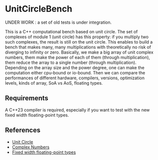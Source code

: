 
# UnitCircleBench

UNDER WORK : a set of old tests is under integration.

This is a C++ computational bench based on unit circle. The set of complexes of module 1 (unit circle) has this property: if you multiply two such complexes, the result is still on the unit circle. This enables to build a bench that makes many, many multiplications with theoretically no risk of diverging to infinity or zero. Basically, we make a big array of unit complex numbers, them make the power of each of them (through multiplication), them reduce the array to a single number (through multiplication). Depending on the array size and the power degree, one can make the computation either cpu-bound or io-bound. Then we can compare the performances of different hardware, compilers, versions, optimization levels, kinds of array, SoA vs AoS, floating types.


## Requirements

A C++23 compiler is required, especially if you want to test with the new fixed width floating-point types.


## References

- [Unit Circle](https://en.wikipedia.org/wiki/Unit_circle)
- [Complex Numbers](https://en.wikipedia.org/wiki/Complex_number)
- [Fixed width floating-point types](https://en.cppreference.com/w/cpp/types/floating-point)

